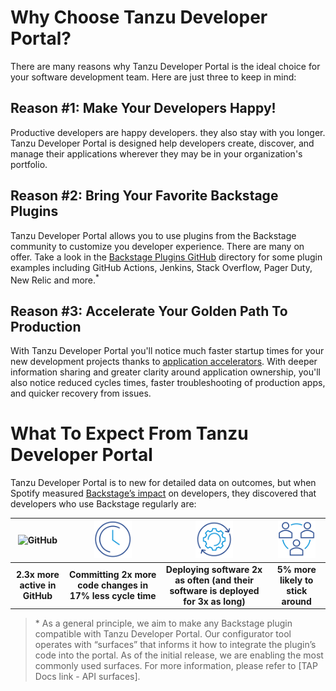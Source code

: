 # Why Choose Tanzu Developer Portal?

There are many reasons why Tanzu Developer Portal is the ideal choice for your software development team. Here are just three to keep in mind:

## **Reason \#1: Make Your Developers Happy!**

Productive developers are happy developers. they also stay with you longer. Tanzu Developer Portal is designed help developers create, discover, and manage their applications wherever they may be in your organization's portfolio.

## **Reason \#2: Bring Your Favorite Backstage Plugins**

Tanzu Developer Portal allows you to use plugins from the Backstage community to customize you developer experience. There are many on offer. Take a look in the [Backstage Plugins GitHub](https://github.com/backstage/backstage/tree/master/plugins) directory for some plugin examples including GitHub Actions, Jenkins, Stack Overflow, Pager Duty, New Relic and more.<sup>*</sup> 

## **Reason \#3: Accelerate Your Golden Path To Production**

With Tanzu Developer Portal you'll notice much faster startup times for your new development projects thanks to [application accelerators](accelerators.md). With deeper information sharing and greater clarity around application ownership, you'll also notice reduced cycles times, faster troubleshooting of production apps, and quicker recovery from issues.

# What To Expect From Tanzu Developer Portal

Tanzu Developer Portal is to new for detailed data on outcomes, but when Spotify measured [Backstage’s impact](https://backstage.spotify.com/blog/how-spotify-measures-backstage-roi/) on developers, they discovered that developers who use Backstage regularly are:

| <img src="images/github.png" alt="GitHub" width="60"/> |  <img src="images/clock.png" alt="Clock" width="60"/>  |          <img src="images/cogcycle.png" alt="Components" width="60"/>          | <img src="images/team.png" alt="Team" width="60"/> |
|:----------------------------------------------------------:|:------------------------------------------------------:|:------------------------------------------------------------------------------:|:--------------------------------------------------:|
|                 **2.3x more active in GitHub**                 | **Committing 2x more code changes in 17% less cycle time** | **Deploying software 2x as often (and their software is deployed for 3x as long)** |           **5% more likely to stick around**           |

> \* As a general principle, we aim to make any Backstage plugin compatible with Tanzu Developer Portal. Our configurator tool operates with “surfaces” that informs it how to integrate the plugin’s code into the portal. As of the initial release, we are enabling the most commonly used surfaces. For more information, please refer to [TAP Docs link - API surfaces].

